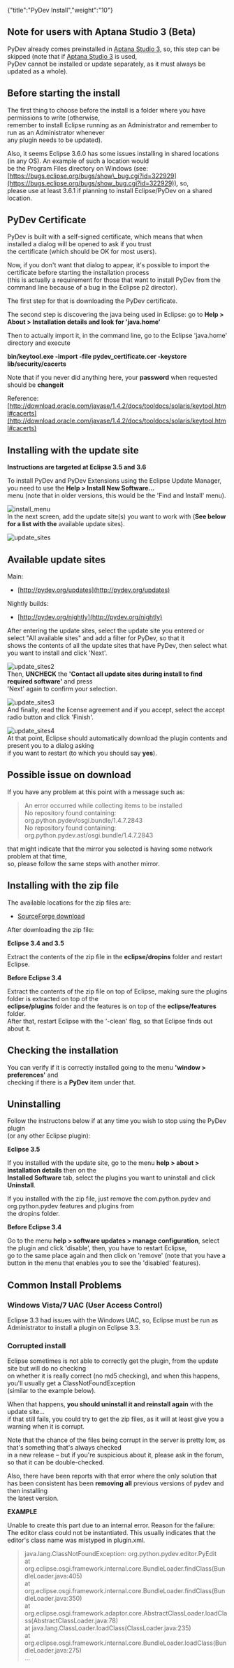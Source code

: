 {"title":"PyDev Install","weight":"10"} 

## Note for users with Aptana Studio 3 (Beta)

PyDev already comes preinstalled in [Aptana Studio 3](http://aptana.com/products/studio3), so, this step can be skipped (note that if [Aptana Studio 3](http://aptana.com/products/studio3) is used,  
PyDev cannot be installed or update separately, as it must always be updated as a whole).

## Before starting the install

The first thing to choose before the install is a folder where you have permissions to write (otherwise,  
remember to install Eclipse running as an Administrator and remember to run as an Administrator whenever  
any plugin needs to be updated).

Also, it seems Eclipse 3.6.0 has some issues installing in shared locations (in any OS). An example of such a location would  
be the Program Files directory on Windows (see: [https://bugs.eclipse.org/bugs/show\_bug.cgi?id=322929](https://bugs.eclipse.org/bugs/show_bug.cgi?id=322929)), so,  
please use at least 3.6.1 if planning to install Eclipse/PyDev on a shared location.

## PyDev Certificate

PyDev is built with a self-signed certificate, which means that when installed a dialog will be opened to ask if you trust  
the certificate (which should be OK for most users).

Now, if you don't want that dialog to appear, it's possible to import the certificate before starting the installation process  
(this is actually a requirement for those that want to install PyDev from the command line because of a bug in the Eclipse p2 director).

The first step for that is downloading the PyDev certificate.

The second step is discovering the java being used in Eclipse: go to **Help > About > Installation details and look for 'java.home'**

Then to actually import it, in the command line, go to the Eclipse 'java.home' directory and execute

**bin/keytool.exe -import -file pydev\_certificate.cer -keystore lib/security/cacerts**

Note that if you never did anything here, your **password** when requested should be **changeit**

Reference: [http://download.oracle.com/javase/1.4.2/docs/tooldocs/solaris/keytool.html#cacerts](http://download.oracle.com/javase/1.4.2/docs/tooldocs/solaris/keytool.html#cacerts)

## Installing with the update site

**Instructions are targeted at Eclipse 3.5 and 3.6**

To install PyDev and PyDev Extensions using the Eclipse Update Manager, you need to use the **Help > Install New Software...**  
menu (note that in older versions, this would be the 'Find and Install' menu).

![install_menu](/Images/appc/pydev.org/images/install_menu.png)  
In the next screen, add the update site(s) you want to work with (**See below for a list with the** available update sites).

![update_sites](/Images/appc/pydev.org/images/update_sites.png)

## Available update sites

Main:

*   [http://pydev.org/updates](http://pydev.org/updates)
    

Nightly builds:

*   [http://pydev.org/nightly](http://pydev.org/nightly)
    

After entering the update sites, select the update site you entered or  
select "All available sites" and add a filter for PyDev, so that it  
shows the contents of all the update sites that have PyDev, then select what you want to install and click 'Next'.

![update_sites2](/Images/appc/pydev.org/images/update_sites2.png)  
Then, **UNCHECK** the **'Contact all update sites during install to find required software'** and press  
'Next' again to confirm your selection.

![update_sites3](/Images/appc/pydev.org/images/update_sites3.png)  
And finally, read the license agreement and if you accept, select the accept radio button and click 'Finish'.

![update_sites4](/Images/appc/pydev.org/images/update_sites4.png)  
At that point, Eclipse should automatically download the plugin contents and present you to a dialog asking  
if you want to restart (to which you should say **yes**).

## Possible issue on download

If you have any problem at this point with a message such as:

> An error occurred while collecting items to be installed  
> No repository found containing:  
> org.python.pydev/osgi.bundle/1.4.7.2843  
> No repository found containing:  
> org.python.pydev.ast/osgi.bundle/1.4.7.2843

that might indicate that the mirror you selected is having some network problem at that time,  
so, please follow the same steps with another mirror.

## Installing with the zip file

The available locations for the zip files are:

*   [SourceForge download](http://sourceforge.net/projects/pydev/files/)
    

After downloading the zip file:

**Eclipse 3.4 and 3.5**

Extract the contents of the zip file in the **eclipse/dropins** folder and restart Eclipse.

**Before Eclipse 3.4**

Extract the contents of the zip file on top of Eclipse, making sure the plugins folder is extracted on top of the  
**eclipse/plugins** folder and the features is on top of the **eclipse/features** folder.  
After that, restart Eclipse with the '-clean' flag, so that Eclipse finds out about it.

## Checking the installation

You can verify if it is correctly installed going to the menu **'window > preferences'** and  
checking if there is a **PyDev** item under that.

## Uninstalling

Follow the instructons below if at any time you wish to stop using the PyDev plugin  
(or any other Eclipse plugin):

**Eclipse 3.5**

If you installed with the update site, go to the menu **help > about > installation details** then on the  
**Installed Software** tab, select the plugins you want to uninstall and click **Uninstall**.

If you installed with the zip file, just remove the com.python.pydev and org.python.pydev features and plugins from  
the dropins folder.

**Before Eclipse 3.4**

Go to the menu **help > software updates > manage configuration**, select the plugin and click 'disable', then, you have to restart Eclipse,  
go to the same place again and then click on 'remove' (note that you have a button in the menu that enables you to see the 'disabled' features).

## Common Install Problems

### Windows Vista/7 UAC (User Access Control)

Eclipse 3.3 had issues with the Windows UAC, so, Eclipse must be run as Administrator to install a plugin on Eclipse 3.3.

### Corrupted install

Eclipse sometimes is not able to correctly get the plugin, from the update site but will do no checking  
on whether it is really correct (no md5 checking), and when this happens, you'll usually get a ClassNotFoundException  
(similar to the example below).

When that happens, **you should uninstall it and reinstall again** with the update site...  
if that still fails, you could try to get the zip files, as it will at least give you a warning when it is corrupt.

Note that the chance of the files being corrupt in the server is pretty low, as that's something that's always checked  
in a new release – but if you're suspicious about it, please ask in the forum, so that it can be double-checked.

Also, there have been reports with that error where the only solution that  
has been consistent has been **removing all** previous versions of pydev and then installing  
the latest version.

**EXAMPLE**

Unable to create this part due to an internal error. Reason for the failure:  
The editor class could not be instantiated. This usually indicates that the  
editor's class name was mistyped in plugin.xml.

> java.lang.ClassNotFoundException: org.python.pydev.editor.PyEdit  
> at org.eclipse.osgi.framework.internal.core.BundleLoader.findClass(BundleLoader.java:405)  
> at org.eclipse.osgi.framework.internal.core.BundleLoader.findClass(BundleLoader.java:350)  
> at org.eclipse.osgi.framework.adaptor.core.AbstractClassLoader.loadClass(AbstractClassLoader.java:78)  
> at java.lang.ClassLoader.loadClass(ClassLoader.java:235)  
> at org.eclipse.osgi.framework.internal.core.BundleLoader.loadClass(BundleLoader.java:275)  
> ...